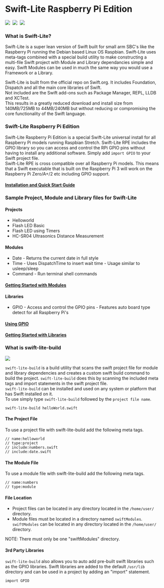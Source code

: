 # Swift-Lite Raspberry Pi Edition

<a href="https://swift.org"><img src="https://img.shields.io/badge/Swift-5.0-orange.svg" /></a>&nbsp;&nbsp;<a href="https://raspberrypi.org"><img src="https://img.shields.io/badge/Raspberry%20Pi-all models-red.svg" /></a>&nbsp;&nbsp;<a href="https://www.raspberrypi.org/downloads/raspbian/"><img src="https://img.shields.io/badge/Raspbian-Stretch-green.svg" /></a>&nbsp;&nbsp;

### What is Swift-Lite?
Swift-Lite is a super lean version of Swift built for small arm SBC's like the Raspberry Pi running the Debian based Linux OS Raspbian. Swift-Lite uses meta-tags combined with a special build utility to make constructing a multi-file Swift project with Module and Library dependancies simple and easy. Swift Modules can be used in much the same way you would use a Framework or a Library.

Swift-Lite is built from the official repo on Swift.org. It includes Foundation, Dispatch and all the main core libraries of Swift.  
Not included are the Swift add-ons such as Package Manager, REPL, LLDB and XCTest.  
This results in a greatly reduced download and install size from 140MB/725MB to 44MB/240MB but without reducing or compromising the core functionality of the Swift language.

### Swift-Lite Raspberry Pi Edition
Swift-Lite Raspberry Pi Edition is a special Swift-Lite universal install for all Raspberry Pi models running Raspbian Stretch. Swift-Lite RPE includes the GPIO library so you can access and control the RPi GPIO pins without having to install any additional software.
Simply add `import GPIO` to your Swift project file.  
Swift-Lite RPE is cross compatible over all Raspberry Pi models. This means that a Swift executable that is built on the Raspberry Pi 3 will work on the Raspberry Pi Zero/A+/2 etc including GPIO support.

#### [Installation and Quick Start Guide](/docs/getting-started.md)

### Sample Project, Module and Library files for Swift-Lite

#### Projects
* Helloworld
* Flash LED Basic
* Flash LED using Timers
* HC-SR04 Ultrasonics Distance Measurement

#### Modules
* Date - Returns the current date in full style
* Time - Uses DispatchTime to insert wait time - Usage similar to usleep/sleep
* Command - Run terminal shell commands

#### [Getting Started with Modules](/docs/using-modules.md)

#### Libraries
* GPIO - Access and control the GPIO pins - Features auto board type detect for all Raspberry Pi's

#### [Using GPIO](/docs/using-gpio.md)
#### [Getting Started with Libraries](/docs/using-libraries.md)

### What is swift-lite-build
<img src="https://img.shields.io/badge/Swift%20Lite%20Build-Linux-green.svg" />

`swift-lite-build` is a build utility that scans the swift project file for module and library dependencies and creates a custom swift build command to build the project. `swift-lite-build` does this by scanning the included meta tags and import statements in the swift project file.  
`swift-lite-build` can be installed and used on any system or platform that has Swift installed on it.  
To use simply type `swift-lite-build` followed by the `project file name`.  
````
swift-lite-build helloWorld.swift
````

#### The Project File
To use a project file with swift-lite-build add the following meta tags.

``` 
// name:helloworld
// type:project
// include:numbers.swift
// include:date.swift
```

#### The Module File
To use a module file with swift-lite-build add the following meta tags.

``` 
// name:numbers
// type:module
```

#### File Location
 - Project files can be located in any directory located in the `/home/user/` directory.
 - Module files must be located in a directory named `swiftModules`. `swiftModules` can be located in any directory located in the `/home/user/` directory. 
 
NOTE: There must only be one "swiftModules" directory.

#### 3rd Party Libraries
`swift-lite-build` also allows you to auto add pre-built swift libraries such as the GPIO libraries.
Swift libraries are added to the default `/usr/lib` directory and can be used in a project by adding an "import" statement.
```
import GPIO
```

